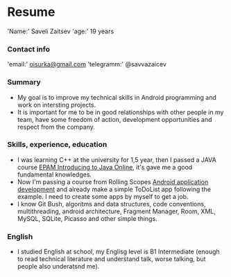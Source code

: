 # Resume
'Name:' Saveli Zaitsev
'age:' 19 years

### Contact info
'email:' oisurka@gmail.com
'telegramm:' @savvazaicev

### Summary
- My goal is to improve my technical skills in Android programming and work on intersting projects.
- It is important for me to be in good relationships with other people in my team, have some freedom of action,
development opportunities and respect from the company.

### Skills, experience, education
- I was learning C++ at the university for 1,5 year, then I passed a JAVA course [EPAM Introducing to Java Online](https://github.com/savvazaicev/Epam_Introducing_to_Java_Online),
it's gave me a good fundamental knowledges.
- Now I'm passing a course from Rolling Scopes [Android application development](https://rs.school/android/) and already
make a simple ToDoList app following the example. I need to create some apps by myself to get a job.
- I know Git Bush, algoritms and data structures, code conventions, multithreading, android architecture,
Fragment Manager, Room, XML, MySQL, SQLite, Picasso and other simple things.

### English
- I studied English at school, my Englisg level is B1 Intermediate (enough to read technical literature and understand talk,
worse talking, but people also underatsnd me).